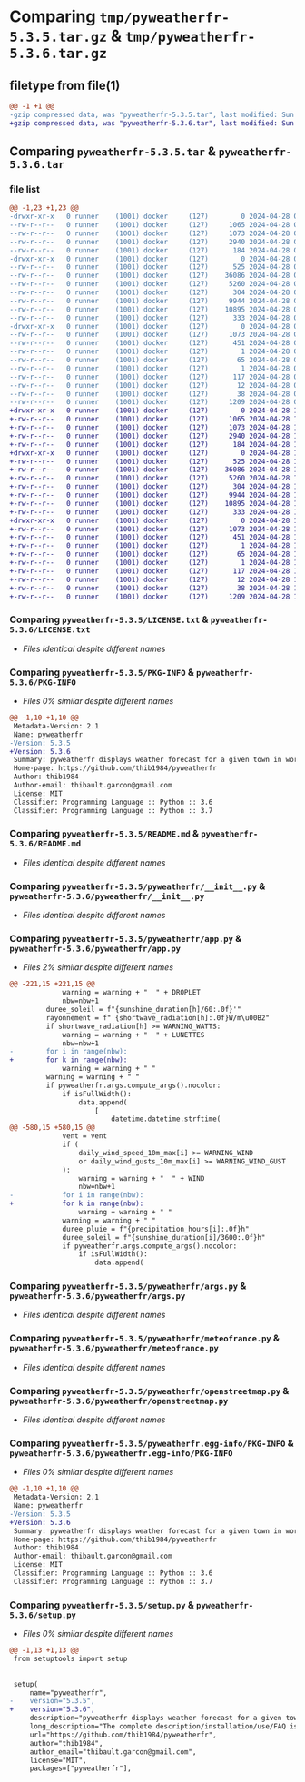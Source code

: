 # Comparing `tmp/pyweatherfr-5.3.5.tar.gz` & `tmp/pyweatherfr-5.3.6.tar.gz`

## filetype from file(1)

```diff
@@ -1 +1 @@
-gzip compressed data, was "pyweatherfr-5.3.5.tar", last modified: Sun Apr 28 07:49:57 2024, max compression
+gzip compressed data, was "pyweatherfr-5.3.6.tar", last modified: Sun Apr 28 10:36:51 2024, max compression
```

## Comparing `pyweatherfr-5.3.5.tar` & `pyweatherfr-5.3.6.tar`

### file list

```diff
@@ -1,23 +1,23 @@
-drwxr-xr-x   0 runner    (1001) docker     (127)        0 2024-04-28 07:49:57.309765 pyweatherfr-5.3.5/
--rw-r--r--   0 runner    (1001) docker     (127)     1065 2024-04-28 07:49:04.000000 pyweatherfr-5.3.5/LICENSE.txt
--rw-r--r--   0 runner    (1001) docker     (127)     1073 2024-04-28 07:49:57.309765 pyweatherfr-5.3.5/PKG-INFO
--rw-r--r--   0 runner    (1001) docker     (127)     2940 2024-04-28 07:49:04.000000 pyweatherfr-5.3.5/README.md
--rw-r--r--   0 runner    (1001) docker     (127)      184 2024-04-28 07:49:04.000000 pyweatherfr-5.3.5/pyproject.toml
-drwxr-xr-x   0 runner    (1001) docker     (127)        0 2024-04-28 07:49:57.309765 pyweatherfr-5.3.5/pyweatherfr/
--rw-r--r--   0 runner    (1001) docker     (127)      525 2024-04-28 07:49:04.000000 pyweatherfr-5.3.5/pyweatherfr/__init__.py
--rw-r--r--   0 runner    (1001) docker     (127)    36086 2024-04-28 07:49:04.000000 pyweatherfr-5.3.5/pyweatherfr/app.py
--rw-r--r--   0 runner    (1001) docker     (127)     5260 2024-04-28 07:49:04.000000 pyweatherfr-5.3.5/pyweatherfr/args.py
--rw-r--r--   0 runner    (1001) docker     (127)      304 2024-04-28 07:49:04.000000 pyweatherfr-5.3.5/pyweatherfr/log.py
--rw-r--r--   0 runner    (1001) docker     (127)     9944 2024-04-28 07:49:04.000000 pyweatherfr-5.3.5/pyweatherfr/meteofrance.py
--rw-r--r--   0 runner    (1001) docker     (127)    10895 2024-04-28 07:49:04.000000 pyweatherfr-5.3.5/pyweatherfr/openstreetmap.py
--rw-r--r--   0 runner    (1001) docker     (127)      333 2024-04-28 07:49:04.000000 pyweatherfr-5.3.5/pyweatherfr/update.py
-drwxr-xr-x   0 runner    (1001) docker     (127)        0 2024-04-28 07:49:57.309765 pyweatherfr-5.3.5/pyweatherfr.egg-info/
--rw-r--r--   0 runner    (1001) docker     (127)     1073 2024-04-28 07:49:57.000000 pyweatherfr-5.3.5/pyweatherfr.egg-info/PKG-INFO
--rw-r--r--   0 runner    (1001) docker     (127)      451 2024-04-28 07:49:57.000000 pyweatherfr-5.3.5/pyweatherfr.egg-info/SOURCES.txt
--rw-r--r--   0 runner    (1001) docker     (127)        1 2024-04-28 07:49:57.000000 pyweatherfr-5.3.5/pyweatherfr.egg-info/dependency_links.txt
--rw-r--r--   0 runner    (1001) docker     (127)       65 2024-04-28 07:49:57.000000 pyweatherfr-5.3.5/pyweatherfr.egg-info/entry_points.txt
--rw-r--r--   0 runner    (1001) docker     (127)        1 2024-04-28 07:49:09.000000 pyweatherfr-5.3.5/pyweatherfr.egg-info/not-zip-safe
--rw-r--r--   0 runner    (1001) docker     (127)      117 2024-04-28 07:49:57.000000 pyweatherfr-5.3.5/pyweatherfr.egg-info/requires.txt
--rw-r--r--   0 runner    (1001) docker     (127)       12 2024-04-28 07:49:57.000000 pyweatherfr-5.3.5/pyweatherfr.egg-info/top_level.txt
--rw-r--r--   0 runner    (1001) docker     (127)       38 2024-04-28 07:49:57.309765 pyweatherfr-5.3.5/setup.cfg
--rw-r--r--   0 runner    (1001) docker     (127)     1209 2024-04-28 07:49:04.000000 pyweatherfr-5.3.5/setup.py
+drwxr-xr-x   0 runner    (1001) docker     (127)        0 2024-04-28 10:36:51.783538 pyweatherfr-5.3.6/
+-rw-r--r--   0 runner    (1001) docker     (127)     1065 2024-04-28 10:35:56.000000 pyweatherfr-5.3.6/LICENSE.txt
+-rw-r--r--   0 runner    (1001) docker     (127)     1073 2024-04-28 10:36:51.779538 pyweatherfr-5.3.6/PKG-INFO
+-rw-r--r--   0 runner    (1001) docker     (127)     2940 2024-04-28 10:35:56.000000 pyweatherfr-5.3.6/README.md
+-rw-r--r--   0 runner    (1001) docker     (127)      184 2024-04-28 10:35:56.000000 pyweatherfr-5.3.6/pyproject.toml
+drwxr-xr-x   0 runner    (1001) docker     (127)        0 2024-04-28 10:36:51.779538 pyweatherfr-5.3.6/pyweatherfr/
+-rw-r--r--   0 runner    (1001) docker     (127)      525 2024-04-28 10:35:56.000000 pyweatherfr-5.3.6/pyweatherfr/__init__.py
+-rw-r--r--   0 runner    (1001) docker     (127)    36086 2024-04-28 10:35:56.000000 pyweatherfr-5.3.6/pyweatherfr/app.py
+-rw-r--r--   0 runner    (1001) docker     (127)     5260 2024-04-28 10:35:56.000000 pyweatherfr-5.3.6/pyweatherfr/args.py
+-rw-r--r--   0 runner    (1001) docker     (127)      304 2024-04-28 10:35:56.000000 pyweatherfr-5.3.6/pyweatherfr/log.py
+-rw-r--r--   0 runner    (1001) docker     (127)     9944 2024-04-28 10:35:56.000000 pyweatherfr-5.3.6/pyweatherfr/meteofrance.py
+-rw-r--r--   0 runner    (1001) docker     (127)    10895 2024-04-28 10:35:56.000000 pyweatherfr-5.3.6/pyweatherfr/openstreetmap.py
+-rw-r--r--   0 runner    (1001) docker     (127)      333 2024-04-28 10:35:56.000000 pyweatherfr-5.3.6/pyweatherfr/update.py
+drwxr-xr-x   0 runner    (1001) docker     (127)        0 2024-04-28 10:36:51.779538 pyweatherfr-5.3.6/pyweatherfr.egg-info/
+-rw-r--r--   0 runner    (1001) docker     (127)     1073 2024-04-28 10:36:51.000000 pyweatherfr-5.3.6/pyweatherfr.egg-info/PKG-INFO
+-rw-r--r--   0 runner    (1001) docker     (127)      451 2024-04-28 10:36:51.000000 pyweatherfr-5.3.6/pyweatherfr.egg-info/SOURCES.txt
+-rw-r--r--   0 runner    (1001) docker     (127)        1 2024-04-28 10:36:51.000000 pyweatherfr-5.3.6/pyweatherfr.egg-info/dependency_links.txt
+-rw-r--r--   0 runner    (1001) docker     (127)       65 2024-04-28 10:36:51.000000 pyweatherfr-5.3.6/pyweatherfr.egg-info/entry_points.txt
+-rw-r--r--   0 runner    (1001) docker     (127)        1 2024-04-28 10:36:01.000000 pyweatherfr-5.3.6/pyweatherfr.egg-info/not-zip-safe
+-rw-r--r--   0 runner    (1001) docker     (127)      117 2024-04-28 10:36:51.000000 pyweatherfr-5.3.6/pyweatherfr.egg-info/requires.txt
+-rw-r--r--   0 runner    (1001) docker     (127)       12 2024-04-28 10:36:51.000000 pyweatherfr-5.3.6/pyweatherfr.egg-info/top_level.txt
+-rw-r--r--   0 runner    (1001) docker     (127)       38 2024-04-28 10:36:51.783538 pyweatherfr-5.3.6/setup.cfg
+-rw-r--r--   0 runner    (1001) docker     (127)     1209 2024-04-28 10:35:56.000000 pyweatherfr-5.3.6/setup.py
```

### Comparing `pyweatherfr-5.3.5/LICENSE.txt` & `pyweatherfr-5.3.6/LICENSE.txt`

 * *Files identical despite different names*

### Comparing `pyweatherfr-5.3.5/PKG-INFO` & `pyweatherfr-5.3.6/PKG-INFO`

 * *Files 0% similar despite different names*

```diff
@@ -1,10 +1,10 @@
 Metadata-Version: 2.1
 Name: pyweatherfr
-Version: 5.3.5
+Version: 5.3.6
 Summary: pyweatherfr displays weather forecast for a given town in world (with high accuracy for France)
 Home-page: https://github.com/thib1984/pyweatherfr
 Author: thib1984
 Author-email: thibault.garcon@gmail.com
 License: MIT
 Classifier: Programming Language :: Python :: 3.6
 Classifier: Programming Language :: Python :: 3.7
```

### Comparing `pyweatherfr-5.3.5/README.md` & `pyweatherfr-5.3.6/README.md`

 * *Files identical despite different names*

### Comparing `pyweatherfr-5.3.5/pyweatherfr/__init__.py` & `pyweatherfr-5.3.6/pyweatherfr/__init__.py`

 * *Files identical despite different names*

### Comparing `pyweatherfr-5.3.5/pyweatherfr/app.py` & `pyweatherfr-5.3.6/pyweatherfr/app.py`

 * *Files 2% similar despite different names*

```diff
@@ -221,15 +221,15 @@
             warning = warning + "  " + DROPLET
             nbw=nbw+1           
         duree_soleil = f"{sunshine_duration[h]/60:.0f}'"
         rayonnement = f" {shortwave_radiation[h]:.0f}W/m\u00B2"
         if shortwave_radiation[h] >= WARNING_WATTS:
             warning = warning + "  " + LUNETTES
             nbw=nbw+1
-        for i in range(nbw):  
+        for k in range(nbw):  
             warning = warning + " "
         warning = warning + " "    
         if pyweatherfr.args.compute_args().nocolor:
             if isFullWidth():
                 data.append(
                     [
                         datetime.datetime.strftime(
@@ -580,15 +580,15 @@
             vent = vent
             if (
                 daily_wind_speed_10m_max[i] >= WARNING_WIND
                 or daily_wind_gusts_10m_max[i] >= WARNING_WIND_GUST
             ):
                 warning = warning + "  " + WIND
                 nbw=nbw+1
-            for i in range(nbw):  
+            for k in range(nbw):  
                 warning = warning + " " 
             warning = warning + " "    
             duree_pluie = f"{precipitation_hours[i]:.0f}h"
             duree_soleil = f"{sunshine_duration[i]/3600:.0f}h"
             if pyweatherfr.args.compute_args().nocolor:
                 if isFullWidth():
                     data.append(
```

### Comparing `pyweatherfr-5.3.5/pyweatherfr/args.py` & `pyweatherfr-5.3.6/pyweatherfr/args.py`

 * *Files identical despite different names*

### Comparing `pyweatherfr-5.3.5/pyweatherfr/meteofrance.py` & `pyweatherfr-5.3.6/pyweatherfr/meteofrance.py`

 * *Files identical despite different names*

### Comparing `pyweatherfr-5.3.5/pyweatherfr/openstreetmap.py` & `pyweatherfr-5.3.6/pyweatherfr/openstreetmap.py`

 * *Files identical despite different names*

### Comparing `pyweatherfr-5.3.5/pyweatherfr.egg-info/PKG-INFO` & `pyweatherfr-5.3.6/pyweatherfr.egg-info/PKG-INFO`

 * *Files 0% similar despite different names*

```diff
@@ -1,10 +1,10 @@
 Metadata-Version: 2.1
 Name: pyweatherfr
-Version: 5.3.5
+Version: 5.3.6
 Summary: pyweatherfr displays weather forecast for a given town in world (with high accuracy for France)
 Home-page: https://github.com/thib1984/pyweatherfr
 Author: thib1984
 Author-email: thibault.garcon@gmail.com
 License: MIT
 Classifier: Programming Language :: Python :: 3.6
 Classifier: Programming Language :: Python :: 3.7
```

### Comparing `pyweatherfr-5.3.5/setup.py` & `pyweatherfr-5.3.6/setup.py`

 * *Files 0% similar despite different names*

```diff
@@ -1,13 +1,13 @@
 from setuptools import setup
 
 
 setup(
     name="pyweatherfr",
-    version="5.3.5",
+    version="5.3.6",
     description="pyweatherfr displays weather forecast for a given town in world (with high accuracy for France)",
     long_description="The complete description/installation/use/FAQ is available at : https://github.com/thib1984/pyweatherfr#readme",
     url="https://github.com/thib1984/pyweatherfr",
     author="thib1984",
     author_email="thibault.garcon@gmail.com",
     license="MIT",
     packages=["pyweatherfr"],
```


